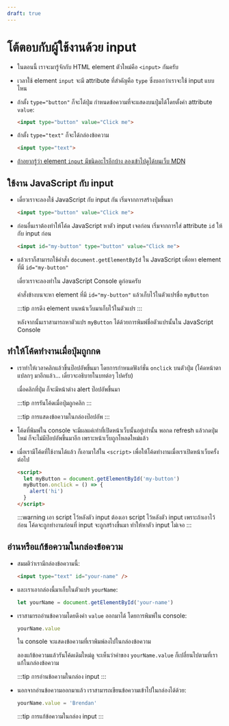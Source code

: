 ```yaml
---
draft: true
---
```


<script setup>
  import HtmlTagList from './components/HtmlTagList.vue'
  import HtmlOutput from './components/HtmlOutput.vue'
  import CodeTemplate from './components/CodeTemplate.vue'
  import JsConsole from './components/JsConsole.vue'

  const ex1 = `<input type="button" value="Click me">`
  const ex2 = `<input type="text">`

  const ex3 = `myButton.onclick = () => {
  alert('hi')
}`

  const ex4 = `<input id="my-button" type="button" value="Click me">
<script>
let myButton = document.getElementById('my-button')
${ex3}
<\/script>`
</script>

# โต้ตอบกับผู้ใช้งานด้วย input

- ในตอนนี้ เราจะมารู้จักกับ HTML element ตัวใหม่คือ `<input>` กันครับ

  <HtmlTagList introduced="html,head,body,h1,a,br,title,h2,h3,h4,h5,h6,strong,em,img,mark,del,ul,ol,li,hr,script" acquired="input" />

- เวลาใช้ element `input` จะมี attribute ที่สำคัญคือ `type` ซึ่งบอกว่าเราจะใช้ input แบบไหน

- ถ้าตั้ง `type="button"` ก็จะได้ปุ่ม
  กำหนดข้อความที่จะแสดงบนปุ่มได้โดยตั้งค่า attribute `value`:

  <!-- prettier-ignore -->
  ```html
  <input type="button" value="Click me">
  ```

  <HtmlOutput :html="ex1" height="128" />

- ถ้าตั้ง `type="text"` ก็จะได้กล่องข้อความ

  <!-- prettier-ignore -->
  ```html
  <input type="text">
  ```

  <HtmlOutput :html="ex2" height="128" />

- [ถ้าอยากรู้ว่า element `input` มีชนิดอะไรอีกบ้าง ลองเข้าไปดูได้บนเว็บ MDN](https://developer.mozilla.org/en-US/docs/Web/HTML/Element/input)

## ใช้งาน JavaScript กับ input

- เดี๋ยวเราจะลองใช้ JavaScript กับ input กัน
  เริ่มจากการสร้างปุ่มขึ้นมา

  <!-- prettier-ignore -->
  ```html
  <input type="button" value="Click me">
  ```

- ก่อนอื่นเราต้องทำให้โค้ด JavaScript หาตัว input เจอก่อน
  เริ่มจากการใส่ attribute `id` ให้กับ input ก่อน

  <!-- prettier-ignore -->
  ```html
  <input id="my-button" type="button" value="Click me">
  ```

- แล้วเราก็สามารถใช้คำสั่ง `document.getElementById` ใน JavaScript
  เพื่อหา element ที่มี `id="my-button"`

  เดี๋ยวเราจะลองทำใน JavaScript Console ดูก่อนครับ

  <JsConsole input="let myButton = document.getElementById('my-button')" :output="{value: undefined}" />

  คำสั่งข้างบนจะหา element ที่มี `id="my-button"` แล้วเก็บไว้ในตัวแปรชื่อ `myButton`

  :::tip การดึง element บนหน้าเว็บมาเก็บไว้ในตัวแปร
  <CodeTemplate template="'let ' :: [placeholder] ชื่อตัวแปร :: ' = document.getElementById('' :: [placeholder] id :: '')'" />
  :::

  หลังจากนั้นเราสามารถหาตัวแปร `myButton` ได้ด้วยการพิมพ์ชื่อตัวแปรนั้นใน JavaScript Console

  <JsConsole input="myButton" :output="{value: {$tagName: 'input'}}" />

## ทำให้โค้ดทำงานเมื่อปุ่มถูกกด

- เราทำให้เวลาคลิกแล้วขึ้นป๊อปอัพขึ้นมา โดยการกำหนดฟังก์ชั่น `onclick` บนตัวปุ่ม (โค้ดหน้าตาแปลกๆ มาอีกแล้ว… เดี๋ยวจะอธิบายในบทต่อๆ ไปครับ)

  <JsConsole :input="ex3" :output="{value: undefined}" />

  เมื่อคลิกที่ปุ่ม ก็จะมีหน้าต่าง alert ป๊อปอัพขึ้นมา

  :::tip การรันโค้ดเมื่อปุ่มถูกคลิก
  <CodeTemplate template="[placeholder] ชื่อตัวแปร :: '.onclick' :: ' = ' :: '() => {' :: [placeholder] โค้ดที่ต้องการให้ทำงาน :: '}'" />
  :::

  :::tip การแสดงข้อความในกล่องป๊อปอัพ
  <CodeTemplate template="'alert(' :: [placeholder] expression :: ')'" />
  :::

- โค้ดที่พิมพ์ใน console
  จะมีผลแค่เท่าที่เปิดหน้าเว็บนั้นอยู่เท่านั้น
  พอกด refresh แล้วกดปุ่มใหม่ ก็จะไม่มีป๊อปอัพขึ้นมาอีก เพราะหน้าเว็บถูกโหลดใหม่แล้ว

- เมื่อเรามีโค้ดที่ใช้งานได้แล้ว
  ก็เอามาใส่ใน `<script>` เพื่อให้โค้ดทำงานเมื่อเราเปิดหน้าเว็บครั้งต่อไป

  <!-- prettier-ignore -->
  ```html
  <script>
    let myButton = document.getElementById('my-button')
    myButton.onclick = () => {
      alert('hi')
    }
  </script>
  ```

  <HtmlOutput :html="ex4" height="128" />

  :::warning เอา script ไว้หลังตัว input
  ต้องเอา script ไว้หลังตัว input
  เพราะถ้าเอาไว้ก่อน โค้ดจะถูกทำงานก่อนที่ input จะถูกสร้างขึ้นมา
  ทำให้หาตัว input ไม่เจอ
  :::

## อ่านหรือแก้ข้อความในกล่องข้อความ

- สมมติว่าเรามีกล่องข้อความนี้:

  ```html
  <input type="text" id="your-name" />
  ```

- และเราเอากล่องนี้มาเก็บในตัวแปร `yourName`:

  ```js
  let yourName = document.getElementById('your-name')
  ```

- เราสามารถอ่านข้อความโดยดึงค่า `value` ออกมาได้ โดยการพิมพ์ใน console:

  ```js
  yourName.value
  ```

  ใน console จะแสดงข้อความที่เราพิมพ์ลงไปในกล่องข้อความ

  ลองแก้ข้อความแล้วรันโค้ดเดิมใหม่ดู
  จะเห็นว่าค่าของ `yourName.value` ก็เปลี่ยนไปตามที่เราแก้ในกล่องข้อความ

  :::tip การอ่านข้อความในกล่อง input
  <CodeTemplate template="[placeholder] ชื่อตัวแปร :: '.value'" />
  :::

- นอกจากอ่านข้อความออกมาแล้ว เราสามารถเขียนข้อความเข้าไปในกล่องได้ด้วย:

  ```js
  yourName.value = 'Brendan'
  ```

  :::tip การแก้ข้อความในกล่อง input
  <CodeTemplate template="[placeholder] ชื่อตัวแปร :: '.value = ' :: [placeholder] expression ข้อความที่จะใส่ในกล่องข้อความ" />
  :::
